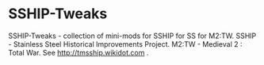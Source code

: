 # SSHIP-Tweaks
SSHIP-Tweaks - collection of mini-mods for SSHIP for SS for M2:TW.
SSHIP - Stainless Steel Historical Improvements Project.
M2:TW - Medieval 2 : Total War.
See http://tmsship.wikidot.com .
